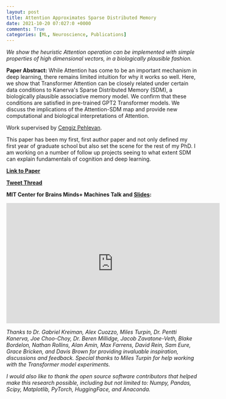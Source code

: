 ```yaml
---
layout: post
title: Attention Approximates Sparse Distributed Memory
date: 2021-10-20 07:027:0 +0000
comments: True
categories: [ML, Neuroscience, Publications]
---
```


*We show the heuristic Attention operation can be implemented with simple properties of high dimensional vectors, in a biologically plausible fashion.*

**Paper Abstract:** While Attention has come to be an important mechanism in deep learning, there remains limited intuition for why it works so well. Here, we show that Transformer Attention can be closely related under certain data conditions to Kanerva's Sparse Distributed Memory (SDM), a biologically plausible associative memory model. We confirm that these conditions are satisfied in pre-trained GPT2 Transformer models. We discuss the implications of the Attention-SDM map and provide new computational and biological interpretations of Attention.

Work supervised by [Cengiz Pehlevan](https://pehlevan.seas.harvard.edu/).

This paper has been my first, first author paper and not only defined my first year of graduate school but also set the scene for the rest of my PhD. I am working on a number of follow up projects seeing to what extent SDM can explain fundamentals of cognition and deep learning.

**[Link to Paper](https://arxiv.org/abs/2111.05498)**

**[Tweet Thread](https://twitter.com/TrentonBricken/status/1458465726503784449?s=20)**

**MIT Center for Brains Minds+ Machines Talk and [Slides](https://docs.google.com/presentation/d/1gGErBUIDM5SQCroovgTGmwgaz61EZ6RdN-eg8niCb0w/edit?usp=sharing):**<br>

<iframe width="560" height="315" src="https://www.youtube.com/embed/THIIk7LR9_8" title="YouTube video player" frameborder="0" allow="accelerometer; autoplay; clipboard-write; encrypted-media; gyroscope; picture-in-picture" allowfullscreen></iframe>


*Thanks to Dr. Gabriel Kreiman, Alex Cuozzo, Miles Turpin, Dr. Pentti Kanerva, Joe Choo-Choy, Dr. Beren Millidge, Jacob Zavatone-Veth, Blake Bordelon, Nathan Rollins, Alan Amin, Max Farrens, David Rein, Sam Eure, Grace Bricken, and Davis Brown for providing invaluable inspiration, discussions and feedback. Special thanks to Miles Turpin for help working with the Transformer model experiments.*

*I would also like to thank the open source software contributors that helped make this research possible, including but not limited to: Numpy, Pandas, Scipy, Matplotlib, PyTorch, HuggingFace, and Anaconda.*
